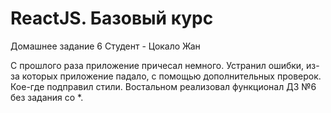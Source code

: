 # ReactJS. Базовый курс
Домашнее задание 6
Студент - Цокало Жан

С прошлого раза приложение причесал немного. Устранил ошибки, из-за которых приложение падало, с помощью дополнительных проверок. Кое-где подправил стили.
Востальном реализовал функционал ДЗ №6 без задания со *.